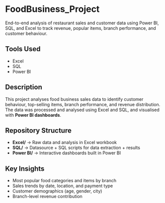 # FoodBusiness_Project
End-to-end analysis of restaurant sales and customer data using Power BI, SQL, and Excel to track revenue, popular items, branch performance, and customer behaviour.

## Tools Used
- Excel
- SQL
- Power BI

## Description
This project analyses food business sales data to identify customer behaviour, top-selling items, branch performance, and revenue distribution.  
The data was processed and analysed using Excel and SQL, and visualised with **Power BI dashboards**.

## Repository Structure
- **Excel/** → Raw data and analysis in Excel workbook  
- **SQL/** → Datasource + SQL scripts for data extraction + results 
- **Power BI/** → Interactive dashboards built in Power BI  

## Key Insights
- Most popular food categories and items by branch  
- Sales trends by date, location, and payment type  
- Customer demographics (age, gender, city)  
- Branch-level revenue contribution  

